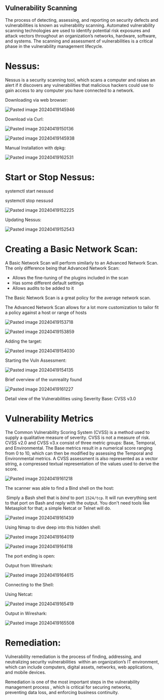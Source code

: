 
## Vulnerability Scanning

The process of detecting, assessing, and reporting on security defects and vulnerabilities is known as vulnerability scanning. Automated vulnerability scanning technologies are used to identify potential risk exposures and attack vectors throughout an organization’s networks, hardware, software, and systems. The scanning and assessment of vulnerabilities is a critical phase in the vulnerability management lifecycle.


# Nessus:

Nessus is a  security scanning tool, which scans a computer and raises an alert if it discovers any vulnerabilities that malicious hackers could use to gain access to any computer you have connected to a network.


Downloading via web browser:

![Pasted image 20240419145946](https://github.com/lm3nitro/Projects/assets/55665256/02825edc-c3eb-48f4-9e36-f1c8cf619df0)



Download via Curl:


![Pasted image 20240419150136](https://github.com/lm3nitro/Projects/assets/55665256/951e644b-353c-417f-a6c9-977b7de20047)


![Pasted image 20240419145938](https://github.com/lm3nitro/Projects/assets/55665256/95030125-1496-4e79-9772-ecfffb2440e0)




Manual Installation with dpkg: 


![Pasted image 20240419162531](https://github.com/lm3nitro/Projects/assets/55665256/9a3687d6-de15-4b3a-a664-eb596c0633d1)


# Start or Stop Nessus:


systemctl start nessusd

systemctl stop nessusd


![Pasted image 20240419152225](https://github.com/lm3nitro/Projects/assets/55665256/84a9fa7c-46b0-49fc-a978-fecd8cda6237)



Updating Nessus:


![Pasted image 20240419152543](https://github.com/lm3nitro/Projects/assets/55665256/892e425f-0aed-4b9e-bb59-9dc06988d2f1)



# Creating a Basic Network Scan:


A Basic Network Scan will perform similarly to an Advanced Network Scan. The only difference being that Advanced Network Scan:

- Allows the fine-tuning of the plugins included in the scan
- Has some different default settings
- Allows audits to be added to it

The Basic Network Scan is a great policy for the average network scan.

The Advanced Network Scan allows for a lot more customization to tailor fit a policy against a host or range of hosts

![Pasted image 20240419153718](https://github.com/lm3nitro/Projects/assets/55665256/ae4d56fd-054a-449b-938e-287dff851781)


![Pasted image 20240419153859](https://github.com/lm3nitro/Projects/assets/55665256/d40c7a45-6ac2-461c-b319-97539a36e630)



Adding the target:

![Pasted image 20240419154030](https://github.com/lm3nitro/Projects/assets/55665256/82fdbc15-731a-4268-8f07-12c545c9c187)



Starting the  Vuln Assessment:


![Pasted image 20240419154135](https://github.com/lm3nitro/Projects/assets/55665256/040663ac-01df-45fc-b51f-b203c794b05c)



Brief overview of the vunreality found

![Pasted image 20240419161227](https://github.com/lm3nitro/Projects/assets/55665256/11362f7c-b661-40bb-9ede-b60e0c3639f8)



Detail view of the Vulnerabilities using Severity Base: CVSS v3.0 

# Vulnerability Metrics

The Common Vulnerability Scoring System (CVSS) is a method used to supply a qualitative measure of severity. CVSS is not a measure of risk. CVSS v2.0 and CVSS v3.x consist of three metric groups: Base, Temporal, and Environmental. The Base metrics result in a numerical score ranging from 0 to 10, which can then be modified by assessing the Temporal and Environmental metrics. A CVSS assessment is also represented as a vector string, a compressed textual representation of the values used to derive the score.

![Pasted image 20240419161218](https://github.com/lm3nitro/Projects/assets/55665256/12d69150-da0d-4984-b2da-da1c7b37bcac)




The scanner was able to find a  Bind shell on the host: 


 Simply a Bash shell that is _bind_ to port `1524/tcp`. It will run everything sent to that port on Bash and reply with the output. You don't need tools like Metasploit for that; a simple Netcat or Telnet will do.

![Pasted image 20240419161439](https://github.com/lm3nitro/Projects/assets/55665256/27af5c6e-7fc5-40f6-adc3-055b9a5dee09)



Using Nmap to dive deep into this hidden shell:

![Pasted image 20240419164019](https://github.com/lm3nitro/Projects/assets/55665256/f702d761-c5e5-421b-bfc7-92bbd12bedf8)


![Pasted image 20240419164118](https://github.com/lm3nitro/Projects/assets/55665256/7e6d5170-68a7-457b-b557-ce3741203ea0)



The port ending is open:

Output from Wireshark:


![Pasted image 20240419164615](https://github.com/lm3nitro/Projects/assets/55665256/92ff8a12-53ae-453d-8474-f08f0c67027a)


Connecting to the Shell:

Using Netcat:


![Pasted image 20240419165419](https://github.com/lm3nitro/Projects/assets/55665256/195433bf-a3b0-4fab-9103-be0ff94e2393)




Output in Wireshark:

![Pasted image 20240419165508](https://github.com/lm3nitro/Projects/assets/55665256/93ddee58-e221-4d99-b297-d12809f3b13d)




# Remediation: 

Vulnerability remediation is the process of finding, addressing, and neutralizing security vulnerabilities  within an organization’s IT environment, which can include computers, digital assets, networks, web applications, and mobile devices.

Remediation is one of the most important steps in the vulnerability management process , which is critical for securing networks, preventing data loss, and enforcing business continuity.


